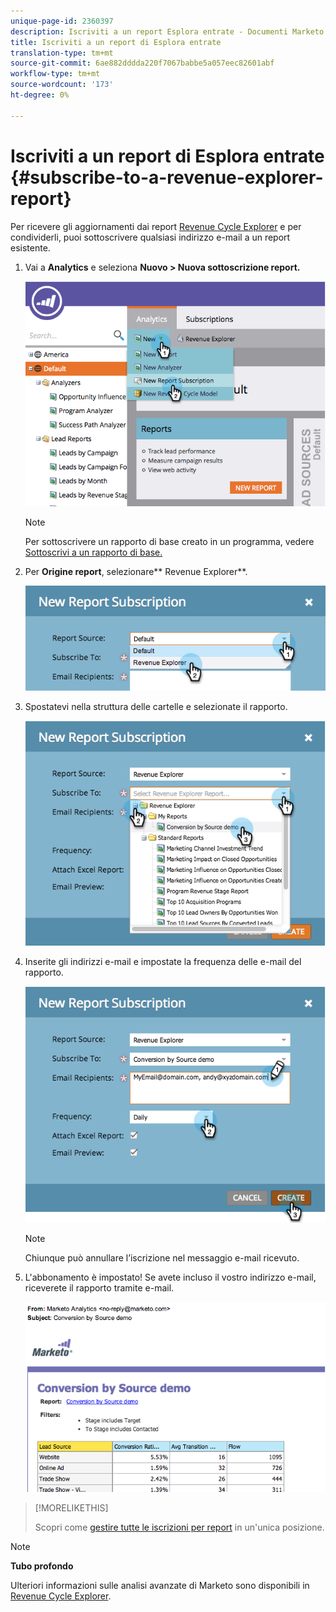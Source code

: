 ```yaml
---
unique-page-id: 2360397
description: Iscriviti a un report Esplora entrate - Documenti Marketo - Documentazione prodotto
title: Iscriviti a un report di Esplora entrate
translation-type: tm+mt
source-git-commit: 6ae882dddda220f7067babbe5a057eec82601abf
workflow-type: tm+mt
source-wordcount: '173'
ht-degree: 0%

---
```



# Iscriviti a un report di Esplora entrate {#subscribe-to-a-revenue-explorer-report}

Per ricevere gli aggiornamenti dai report [Revenue Cycle Explorer](https://docs.marketo.com/display/docs/revenue+cycle+analytics) e per condividerli, puoi sottoscrivere qualsiasi indirizzo e-mail a un report esistente.

1. Vai a **Analytics** e seleziona **Nuovo > Nuova sottoscrizione report.**

   ![](assets/image2014-9-17-12-3a46-3a20.png)

   >[!NOTE]
   >
   >Per sottoscrivere un rapporto di base creato in un programma, vedere [Sottoscrivi a un rapporto di base.](../../../../product-docs/reporting/basic-reporting/report-subscriptions/subscribe-to-a-basic-report.md)

1. Per **Origine report**, selezionare** Revenue Explorer**.

   ![](assets/image2014-9-17-12-3a47-3a11.png)

1. Spostatevi nella struttura delle cartelle e selezionate il rapporto.

   ![](assets/image2014-9-17-12-3a47-3a17.png)

1. Inserite gli indirizzi e-mail e impostate la frequenza delle e-mail del rapporto.

   ![](assets/image2014-9-17-12-3a47-3a22.png)

   >[!NOTE]
   >
   >Chiunque può annullare l’iscrizione nel messaggio e-mail ricevuto.

1. L&#39;abbonamento è impostato! Se avete incluso il vostro indirizzo e-mail, riceverete il rapporto tramite e-mail.

   ![](assets/image2014-9-17-12-3a47-3a54.png)

>[!MORELIKETHIS]
>
>Scopri come [gestire tutte le iscrizioni per report](../../../../product-docs/reporting/basic-reporting/report-subscriptions/manage-report-subscriptions.md) in un&#39;unica posizione.

>[!NOTE]
>
>**Tubo profondo**
>
>Ulteriori informazioni sulle analisi avanzate di Marketo sono disponibili in [Revenue Cycle Explorer](https://docs.marketo.com/display/docs/revenue+cycle+analytics).

